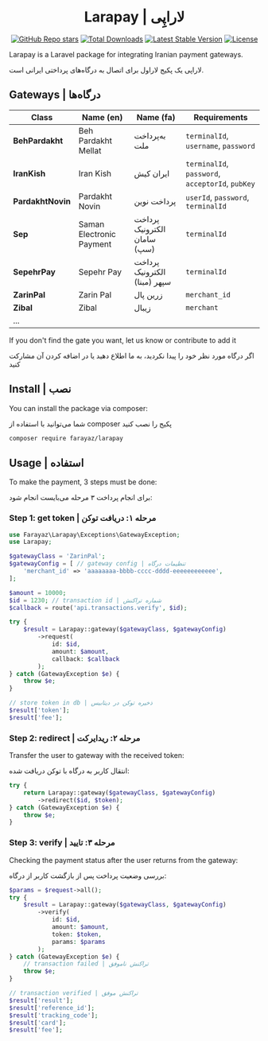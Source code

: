 

<h1 align="center">Larapay | لاراپِی</h1>
<p align="center">
    <a href="https://github.com/farayaz/larapay"><img src="https://img.shields.io/github/stars/farayaz/larapay" alt="GitHub Repo stars"></a>
    <a href="https://packagist.org/packages/farayaz/larapay"><img src="https://img.shields.io/packagist/dt/farayaz/larapay" alt="Total Downloads"></a>
    <a href="https://packagist.org/packages/farayaz/larapay"><img src="https://img.shields.io/packagist/v/farayaz/larapay" alt="Latest Stable Version"></a>
    <a href="https://packagist.org/packages/farayaz/larapay"><img src="https://img.shields.io/packagist/l/farayaz/larapay" alt="License"></a>
</p>
Larapay is a Laravel package for integrating Iranian payment gateways.

لاراپی یک پکیج لاراول برای اتصال به درگاه‌های پرداختی ایرانی است.

## Gateways | درگاه‌ها
|Class|Name (en)|Name (fa)|Requirements|
|--|--|--|--|
|**BehPardakht**|Beh Pardakht Mellat|به‌پرداخت ملت|`terminalId`, `username`, `password`|
|**IranKish**|Iran Kish| ایران کیش|`terminalId`, `password`, `acceptorId`, `pubKey`|
|**PardakhtNovin**|Pardakht Novin|پرداخت نوین|`userId`, `password`, `terminalId`|
|**Sep**|Saman Electronic Payment| پرداخت الکترونیک سامان (سپ)|`terminalId`|
|**SepehrPay**|Sepehr Pay|پرداخت الکترونیک سپهر (مبنا)|`terminalId`|
|**ZarinPal**|Zarin Pal|زرین پال|`merchant_id`|
|**Zibal**|Zibal|زیبال|`merchant`|
|...||||

If you don't find the gate you want, let us know or contribute to add it

اگر درگاه مورد نظر خود را پیدا نکردید، به ما اطلاع دهید یا در اضافه کردن آن مشارکت کنید


## Install | نصب
You can install the package via composer:

شما می‌توانید با استفاده از composer پکیج را نصب کنید

```bash
composer require farayaz/larapay
```

## Usage | استفاده
To make the payment, 3 steps must be done:

برای انجام پرداخت ۳ مرحله می‌بایست انجام شود:
### Step 1: get token | مرحله ۱: دریافت توکن
```php
use Farayaz\Larapay\Exceptions\GatewayException;
use Larapay;

$gatewayClass = 'ZarinPal';
$gatewayConfig = [ // gateway config | تنظیمات درگاه
    'merchant_id' => 'aaaaaaaa-bbbb-cccc-dddd-eeeeeeeeeeee',
];

$amount = 10000;
$id = 1230; // transaction id | شماره تراکنش
$callback = route('api.transactions.verify', $id);

try {
    $result = Larapay::gateway($gatewayClass, $gatewayConfig)
        ->request(
            id: $id,
            amount: $amount,
            callback: $callback
        );
} catch (GatewayException $e) {
    throw $e;
}

// store token in db | ذخیره توکن در دیتابیس
$result['token'];
$result['fee'];
```

### Step 2: redirect | مرحله ۲: ریدایرکت
Transfer the user to gateway with the received token:

انتقال کاربر به درگاه با توکن دریافت شده:
```php
try {
    return Larapay::gateway($gatewayClass, $gatewayConfig)
        ->redirect($id, $token);
} catch (GatewayException $e) {
    throw $e;
}
```

### Step 3: verify | مرحله ۳: تایید
Checking the payment status after the user returns from the gateway:

بررسی وضعیت پرداخت پس از بازگشت کاربر از درگاه:
```php
$params = $request->all();
try {
    $result = Larapay::gateway($gatewayClass, $gatewayConfig)
        ->verify(
            id: $id,
            amount: $amount,
            token: $token,
            params: $params
        );
} catch (GatewayException $e) {
    // transaction failed | تراکنش ناموفق
    throw $e;
}

// transaction verified | تراکنش موفق
$result['result'];
$result['reference_id'];
$result['tracking_code'];
$result['card'];
$result['fee'];
```
